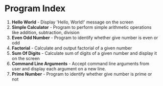 # Program Index

1. **Hello World** - Display 'Hello, World!' message on the screen
1. **Simple Calculator** - Program to perform simple arithmetic operations like addition, subtraction, division
1. **Even Odd Number** - Program to identify whether give number is even or odd
1. **Factorial** - Calculate and output factorial of a given number
1. **Sum Of Digits** - Calculate sum of digits of a given number and display it on the screen
1. **Command Line Arguments** - Accept command line arguments from user and display each argument on a new line.
1. **Prime Number** - Program to identify whether give number is prime or not

